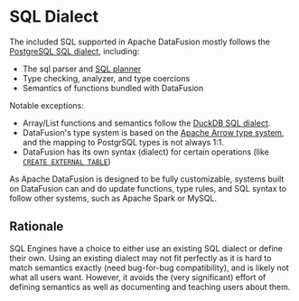 <!---
  Licensed to the Apache Software Foundation (ASF) under one
  or more contributor license agreements.  See the NOTICE file
  distributed with this work for additional information
  regarding copyright ownership.  The ASF licenses this file
  to you under the Apache License, Version 2.0 (the
  "License"); you may not use this file except in compliance
  with the License.  You may obtain a copy of the License at

    http://www.apache.org/licenses/LICENSE-2.0

  Unless required by applicable law or agreed to in writing,
  software distributed under the License is distributed on an
  "AS IS" BASIS, WITHOUT WARRANTIES OR CONDITIONS OF ANY
  KIND, either express or implied.  See the License for the
  specific language governing permissions and limitations
  under the License.
-->

# SQL Dialect

The included SQL supported in Apache DataFusion mostly follows the [PostgreSQL
SQL dialect], including:

- The sql parser and [SQL planner]
- Type checking, analyzer, and type coercions
- Semantics of functions bundled with DataFusion

Notable exceptions:

- Array/List functions and semantics follow the [DuckDB SQL dialect].
- DataFusion's type system is based on the [Apache Arrow type system], and the mapping to PostgrSQL types is not always 1:1.
- DataFusion has its own syntax (dialect) for certain operations (like [`CREATE EXTERNAL TABLE`])

[postgresql sql dialect]: https://www.postgresql.org/docs/current/sql.html
[sql planner]: https://docs.rs/datafusion/latest/datafusion/sql/planner/struct.SqlToRel.html
[duckdb sql dialect]: https://duckdb.org/docs/sql/functions/array
[apache arrow type system]: https://arrow.apache.org/docs/format/Columnar.html#data-types
[`create external table`]: ddl.md#create-external-table

As Apache DataFusion is designed to be fully customizable, systems built on
DataFusion can and do update functions, type rules, and SQL syntax to follow
other systems, such as Apache Spark or MySQL.

## Rationale

SQL Engines have a choice to either use an existing SQL dialect or define their
own. Using an existing dialect may not fit perfectly as it is hard to match
semantics exactly (need bug-for-bug compatibility), and is likely not what all
users want. However, it avoids the (very significant) effort of defining
semantics as well as documenting and teaching users about them.


